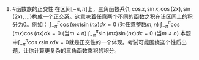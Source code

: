 1. #函数族的正交性 
    在区间$[-\pi, \pi]$上，三角函数系$\{1, \cos x, \sin x, \cos(2x), \sin(2x), ...\}$构成一个正交系。这意味着任意两个不同的函数之积在该区间上的积分为0。例如：
    $\int_{-\pi}^{\pi} \cos(mx) \sin(nx) dx = 0$ (对任意整数$m, n$)
    $\int_{-\pi}^{\pi} \cos(mx) \cos(nx) dx = 0$ (当$m \neq n$)
    $\int_{-\pi}^{\pi} \sin(mx) \sin(nx) dx = 0$ (当$m \neq n$)
    本题中$\int_{-\pi}^{\pi} \cos x \sin x dx = 0$就是正交性的一个体现。考试可能围绕这个性质出题，让你计算更复杂的三角函数乘积的积分。